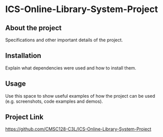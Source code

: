 # ICS-Online-Library-System-Project

## About the project
Specifications and other important details of the project.

## Installation
Explain what dependencies were used and how to install them. 

## Usage
Use this space to show useful examples of how the project can be used (e.g. screenshots, code examples and demos).

## Project Link
https://github.com/CMSC128-C3L/ICS-Online-Library-System-Project
